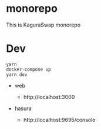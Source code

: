 # monorepo

This is KaguraSwap monorepo

# Dev

```
yarn
docker-compose up
yarn dev
```

- web

  - http://localhost:3000

- hasura

  - http://localhost:9695/console
